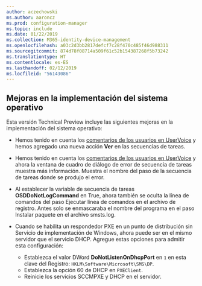 ```yaml
---
author: aczechowski
ms.author: aaroncz
ms.prod: configuration-manager
ms.topic: include
ms.date: 01/22/2019
ms.collection: M365-identity-device-management
ms.openlocfilehash: a03c2d3bb2817defcf7c28f470c485f46d988311
ms.sourcegitcommit: 874d78f08714a509f61c52b154387268f5b73242
ms.translationtype: HT
ms.contentlocale: es-ES
ms.lasthandoff: 02/12/2019
ms.locfileid: "56143086"
---
```

## <a name="bkmk_osd"></a> Mejoras en la implementación del sistema operativo
<!--3633146,3641475,3654172,3734270-->

Esta versión Technical Preview incluye las siguientes mejoras en la implementación del sistema operativo:

- Hemos tenido en cuenta los [comentarios de los usuarios en UserVoice](https://configurationmanager.uservoice.com/forums/300492-ideas/suggestions/20361052-task-sequence-view-only-option) y hemos agregado una nueva acción **Ver** en las secuencias de tareas. <!--3633146-->  

- Hemos tenido en cuenta los [comentarios de los usuarios en UserVoice](https://configurationmanager.uservoice.com/forums/300492-ideas/suggestions/13880781-task-sequence-error-dialog-box-needs-to-show-step) y ahora la ventana de cuadro de diálogo de error de secuencia de tareas muestra más información. Muestra el nombre del paso de la secuencia de tareas donde se produjo el error. <!--3641475-->  

- Al establecer la variable de secuencia de tareas **OSDDoNotLogCommand** en True, ahora también se oculta la línea de comandos del paso Ejecutar línea de comandos en el archivo de registro. Antes solo se enmascaraba el nombre del programa en el paso Instalar paquete en el archivo smsts.log.<!--3654172-->  

- Cuando se habilita un respondedor PXE en un punto de distribución sin Servicio de implementación de Windows, ahora puede ser en el mismo servidor que el servicio DHCP. Agregue estas opciones para admitir esta configuración:<!--3734270-->  
    - Establezca el valor DWord **DoNotListenOnDhcpPort** en `1` en esta clave del Registro: `HKLM\Software\Microsoft\SMS\DP`. 
    - Establezca la opción 60 de DHCP en `PXEClient`.  
    - Reinicie los servicios SCCMPXE y DHCP en el servidor.  

